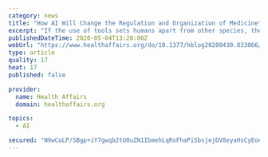 ```yaml
---
category: news
title: "How AI Will Change the Regulation and Organization of Medicine"
excerpt: "If the use of tools sets humans apart from other species, then the practice of medicine might be the most human of activities. But the introduction of new automated technologiesth"
publishedDateTime: 2020-05-04T13:28:00Z
webUrl: "https://www.healthaffairs.org/do/10.1377/hblog20200430.833066/full/"
type: article
quality: 17
heat: 17
published: false

provider:
  name: Health Affairs
  domain: healthaffairs.org

topics:
  - AI

secured: "N9wCoLP/SBgp+iY7gwqb2tUOuZN1IbmehLqRxFhaPiSbsjejDV8eyaHsCyEoe5RsAgyhU5f6M4BEtljgJOn2sR6s29K29lPuFfcxmUPxmV6ZWX7g1Wn/OZJvejypjhuN/uNNMbcAgUPbJDi4S6vyqmL01uoQuJSEPGAvEFQ4LR6BZXj2cvgAsU6EiJwd3isum0q58fv5x0tRyHACJxH+lPCX9W4ZejSRG/qLawuZ0cu6PlQ2RNJnOzdjMJt6+6Y8BICm5Q1/byxMSYrImKLmREF3I2jH705r/6RZieoj7U9YlO5hnA4lcVBTukTzfWnuy1vgNxSVhzsQKEpseMj+HtNlsQ9iRvLqEhLjbqllQijSTJP0UXa0KB2j6W49yaEA8nhcJ0Hw5a9KlEgoNvimC/FVRxvLvLkwOmLwHDMpClTahykm6m7y2bP+to8iDJQUZU395jNQa5za626wQXXpuwQbccRh3dxlXaXoDgtnngw=;w0Gqtfl4s1OYHf22yDmCmA=="
---
```


